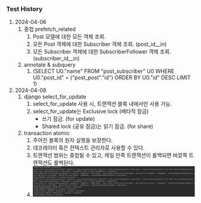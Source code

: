 ### Test History
1. 2024-04-06
   1. 중첩 prefetch_related
      1. Post 모델에 대한 모든 객체 조회.
      2. 모든 Post 객체에 대한 Subscriber 객체 조회. (post_id__in)
      3. 모든 Subscriber 객체에 대한 SubscriberFollower 객체 조회. (subscriber_id__in)
   2. annotate & subquery
      1. (SELECT U0."name" FROM "post_subscriber" U0 WHERE U0."post_id" = ("post_post"."id") ORDER BY U0."id" DESC LIMIT 1)
2. 2024-04-08
   1. django select_for_update
      1. select_for_update 사용 시, 트랜잭션 블록 내에서만 사용 가능.
      2. select_for_update는 Exclusive lock (배타적 잠금)
         - 쓰기 잠금. (for update)
         - Shared lock (공유 잠금)는 읽기 잠금. (for share)
   2. transaction atomic
      1. 주어진 블록의 원자 실행을 보장한다.
      2. 데코레이터 혹은 컨텍스트 관리자로 사용할 수 있다.
      3. 트랜잭션 범위는 중첩될 수 있고, 제일 안쪽 트랜잭션이 롤백되면 바깥쪽 트랜잭션도 롤백된다.
      4. ![img.png](screenshot/img.png)